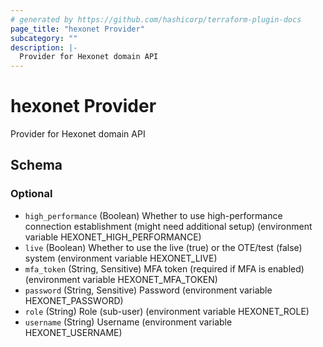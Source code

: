 ```yaml
---
# generated by https://github.com/hashicorp/terraform-plugin-docs
page_title: "hexonet Provider"
subcategory: ""
description: |-
  Provider for Hexonet domain API
---
```


# hexonet Provider

Provider for Hexonet domain API



<!-- schema generated by tfplugindocs -->
## Schema

### Optional

- `high_performance` (Boolean) Whether to use high-performance connection establishment (might need additional setup) (environment variable HEXONET_HIGH_PERFORMANCE)
- `live` (Boolean) Whether to use the live (true) or the OTE/test (false) system (environment variable HEXONET_LIVE)
- `mfa_token` (String, Sensitive) MFA token (required if MFA is enabled) (environment variable HEXONET_MFA_TOKEN)
- `password` (String, Sensitive) Password (environment variable HEXONET_PASSWORD)
- `role` (String) Role (sub-user) (environment variable HEXONET_ROLE)
- `username` (String) Username (environment variable HEXONET_USERNAME)
